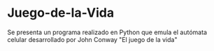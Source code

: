 # Juego-de-la-Vida
Se presenta un programa realizado en Python que emula el autómata celular desarrollado por John Conway "El juego de la vida"

<p align="center">
  <src=![Webp net-gifmaker](https://user-images.githubusercontent.com/75518367/155262708-6b663a10-2466-48db-ad6f-1c181b1704a7.gif)>
</p>
